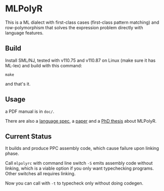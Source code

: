 # MLPolyR

This is a ML dialect with first-class cases (first-class pattern matching) and row-polymorphism
that solves the expression problem directly with language features.

## Build

Install SML/NJ, tested with v110.75 and v110.87 on Linux (make sure it has ML-lex)
and build with this command:

```
make
```

and that's it.

## Usage

a PDF manual is in `doc/`.

There are also a [language spec][spec], a [paper][fc-c] and a [PhD thesis][tse] about MLPolyR.

 [spec]: https://people.cs.uchicago.edu/~blume/classes/spr2005/cmsc22620/docs/langspec.pdf
 [tse]: https://arxiv.org/abs/0910.2654
 [fc-c]: https://people.cs.uchicago.edu/~blume/papers/icfp06.pdf

 ## Current Status

It builds and produce PPC assembly code, which cause failure upon linking phase.

Call `mlpolyrc` with command line switch `-S` emits assembly code without linking, which is a viable option if you
only want typechecking programs. Other switches all requires linking.

Now you can call with `-t` to typecheck only without doing codegen.
